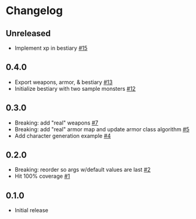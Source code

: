 # Changelog

## Unreleased
- Implement xp in bestiary [#15](https://github.com/jeromecovington/sysref-base/pull/15)

## 0.4.0
- Export weapons, armor, & bestiary [#13](https://github.com/jeromecovington/sysref-base/pull/13)
- Initialize bestiary with two sample monsters [#12](https://github.com/jeromecovington/sysref-base/pull/12)

## 0.3.0
- Breaking: add "real" weapons [#7](https://github.com/jeromecovington/sysref-base/pull/7)
- Breaking: add "real" armor map and update armor class algorithm [#5](https://github.com/jeromecovington/sysref-base/pull/5)
- Add character generation example [#4](https://github.com/jeromecovington/sysref-base/pull/4)

## 0.2.0
- Breaking: reorder so args w/default values are last [#2](https://github.com/jeromecovington/sysref-base/pull/2)
- Hit 100% coverage [#1](https://github.com/jeromecovington/sysref-base/pull/1)

## 0.1.0
- Initial release
